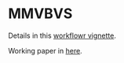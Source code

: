 # MMVBVS

Details in this [workflowr vignette](https://tk382.github.io/MMVBVS).

Working paper in [here](https://github.com/tk382/MMVBVS/blob/master/workingpaper.pdf).
